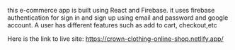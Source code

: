 this e-commerce app is built using React and Firebase.
it uses firebase authentication for sign in and sign up using email and password and google account.
A user has different features such as add to cart, checkout,etc

Here is the link to live site:
https://crown-clothing-online-shop.netlify.app/
